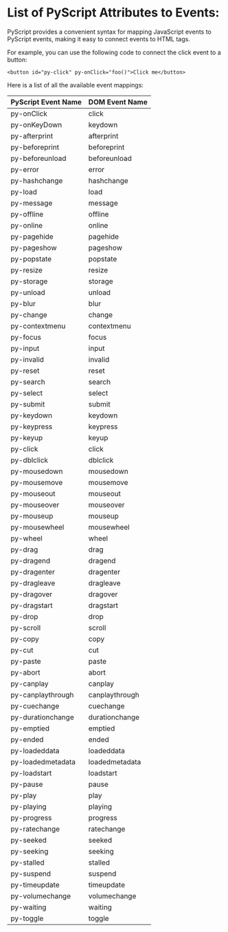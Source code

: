 # List of PyScript Attributes to Events:

PyScript provides a convenient syntax for mapping JavaScript events to PyScript events, making it easy to connect events to HTML tags.

For example, you can use the following code to connect the click event to a button:

```
<button id="py-click" py-onClick="foo()">Click me</button>
```

Here is a list of all the available event mappings:

| PyScript Event Name | DOM Event Name |
|-------------------|----------------|
| py-onClick        | click          |
| py-onKeyDown      | keydown        |
| py-afterprint     | afterprint     |
| py-beforeprint    | beforeprint    |
| py-beforeunload   | beforeunload   |
| py-error          | error          |
| py-hashchange     | hashchange     |
| py-load           | load           |
| py-message        | message        |
| py-offline        | offline        |
| py-online         | online         |
| py-pagehide       | pagehide       |
| py-pageshow       | pageshow       |
| py-popstate       | popstate       |
| py-resize         | resize         |
| py-storage        | storage        |
| py-unload         | unload         |
| py-blur           | blur           |
| py-change         | change         |
| py-contextmenu    | contextmenu    |
| py-focus          | focus          |
| py-input          | input          |
| py-invalid        | invalid        |
| py-reset          | reset          |
| py-search         | search         |
| py-select         | select         |
| py-submit         | submit         |
| py-keydown        | keydown        |
| py-keypress       | keypress       |
| py-keyup          | keyup          |
| py-click          | click          |
| py-dblclick       | dblclick       |
| py-mousedown      | mousedown      |
| py-mousemove      | mousemove      |
| py-mouseout       | mouseout       |
| py-mouseover      | mouseover      |
| py-mouseup        | mouseup        |
| py-mousewheel     | mousewheel     |
| py-wheel          | wheel          |
| py-drag           | drag           |
| py-dragend        | dragend        |
| py-dragenter      | dragenter      |
| py-dragleave      | dragleave      |
| py-dragover       | dragover       |
| py-dragstart      | dragstart      |
| py-drop           | drop           |
| py-scroll         | scroll         |
| py-copy           | copy           |
| py-cut            | cut            |
| py-paste          | paste          |
| py-abort          | abort          |
| py-canplay        | canplay        |
| py-canplaythrough | canplaythrough |
| py-cuechange      | cuechange      |
| py-durationchange | durationchange |
| py-emptied        | emptied        |
| py-ended          | ended          |
| py-loadeddata     | loadeddata     |
| py-loadedmetadata | loadedmetadata |
| py-loadstart      | loadstart      |
| py-pause          | pause          |
| py-play           | play           |
| py-playing        | playing        |
| py-progress       | progress       |
| py-ratechange     | ratechange     |
| py-seeked         | seeked         |
| py-seeking        | seeking        |
| py-stalled        | stalled        |
| py-suspend        | suspend        |
| py-timeupdate     | timeupdate     |
| py-volumechange   | volumechange   |
| py-waiting        | waiting        |
| py-toggle         | toggle         |
